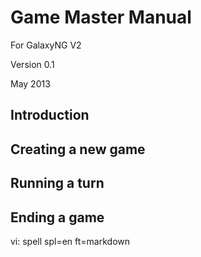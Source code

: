 # Game Master Manual

For GalaxyNG V2

Version 0.1

May 2013

## Introduction

## Creating a new game

## Running a turn

## Ending a game

vi: spell spl=en ft=markdown
